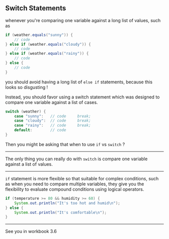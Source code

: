 ## Switch Statements

whenever you're comparing one variable against a long list of values, such as

```java
if (weather.equals("sunny")) {
    // code
} else if (weather.equals("cloudy")) {
    // code
} else if (weather.equals("rainy")) {
    // code
} else {
    // code
}
```

you should avoid having a long list of `else if` statements, because this looks so disgusting !

Instead, you should favor using a switch statement which was designed to compare one variable against a list of cases.

```java
switch (weather) {
    case "sunny":   // code     break;
    case "cloudy":  // code     break;
    case "rainy":   // code     break;
    default:        // code
}
```

Then you might be asking that when to use `if` vs `switch` ?

---

The only thing you can really do with `switch` is compare one variable against a list of values.

---

`if` statement is more flexible so that suitable for complex conditions, such as when you need to compare multiple variables, they give you the flexibility to evaluate compound conditions using logical operators.

```java
if (temperature >= 80 && humidity >= 60) {
    System.out.println("It's too hot and humid\n");
} else {
    System.out.println("It's comfortable\n");
}
```

---

See you in workbook 3.6
